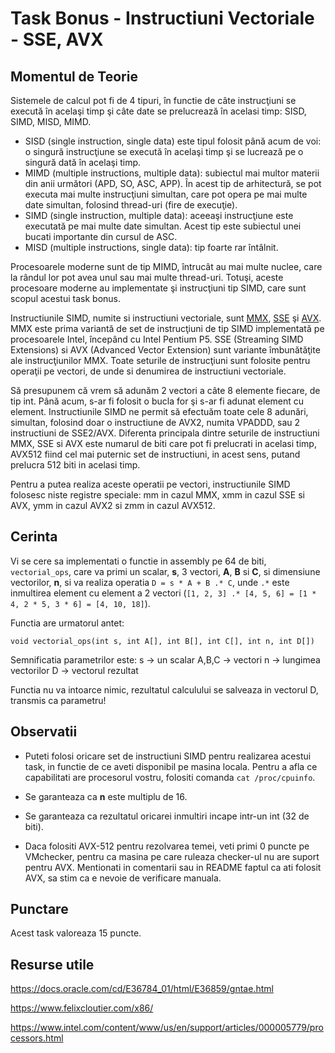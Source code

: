 # Task Bonus - Instructiuni Vectoriale - SSE, AVX

## Momentul de Teorie

Sistemele de calcul pot fi de 4 tipuri, în functie de câte instrucţiuni se execută în acelaşi timp şi câte date se prelucrează în acelasi timp: SISD, SIMD, MISD, MIMD.

- SISD (single instruction, single data) este tipul folosit până acum de voi: o singură instrucţiune se execută în acelaşi timp şi se lucrează pe o singură dată în acelaşi timp.
- MIMD (multiple instructions, multiple data): subiectul mai multor materii din anii următori (APD, SO, ASC, APP).
În acest tip de arhitectură, se pot executa mai multe instrucţiuni simultan, care pot opera pe mai multe date simultan, folosind thread-uri (fire de execuţie).
- SIMD (single instruction, multiple data): aceeaşi instrucţiune este executată pe mai multe date simultan. Acest tip este subiectul unei bucati importante din cursul de ASC.
- MISD (multiple instructions, single data): tip foarte rar întâlnit.

Procesoarele moderne sunt de tip MIMD, întrucât au mai multe nuclee, care la rândul lor pot avea unul sau mai multe thread-uri.
Totuşi, aceste procesoare moderne au implementate şi instrucţiuni tip SIMD, care sunt scopul acestui task bonus.

Instructiunile SIMD, numite si instructiuni vectoriale, sunt [MMX](https://en.wikipedia.org/wiki/MMX_(instruction_set)), [SSE](https://en.wikipedia.org/wiki/Streaming_SIMD_Extensions) şi [AVX](https://en.wikipedia.org/wiki/Advanced_Vector_Extensions).
MMX este prima variantă de set de instrucţiuni de tip SIMD implementată pe procesoarele Intel, începând cu Intel Pentium P5.
SSE (Streaming SIMD Extensions) si AVX (Advanced Vector Extension) sunt variante îmbunătăţite ale instrucţiunilor MMX.
Toate seturile de instrucţiuni sunt folosite pentru operaţii pe vectori, de unde si denumirea de instructiuni vectoriale.

Să presupunem că vrem să adunăm 2 vectori a câte 8 elemente fiecare, de tip int.
Până acum, s-ar fi folosit o bucla for şi s-ar fi adunat element cu element.
Instructiunile SIMD ne permit să efectuăm toate cele 8 adunări, simultan, folosind doar o instructiune de AVX2, numita VPADDD, sau 2 instructiuni de SSE2/AVX. Diferenta principala dintre seturile de instructiuni MMX, SSE si AVX este numarul de biti care pot fi prelucrati in acelasi timp, AVX512 fiind cel mai puternic set de instructiuni, in acest sens, putand prelucra 512 biti in acelasi timp.

Pentru a putea realiza aceste operatii pe vectori, instructiunile SIMD folosesc niste registre speciale: mm in cazul MMX, xmm in cazul SSE si AVX, ymm in cazul AVX2 si zmm in cazul AVX512. 

## Cerinta

Vi se cere sa implementati o functie in assembly pe 64 de biti, `vectorial_ops`, care va primi un scalar, **s**, 3 vectori, **A**, **B** si **C**, si dimensiune vectorilor, **n**, si va realiza operatia `D = s * A + B .* C`, unde `.*` este inmultirea element cu element a 2 vectori (`[1, 2, 3] .* [4, 5, 6] = [1 * 4, 2 * 5, 3 * 6] = [4, 10, 18]`).

Functia are urmatorul antet:

`void vectorial_ops(int s, int A[], int B[], int C[], int n, int D[])`

Semnificatia parametrilor este:
  s -> un scalar
  A,B,C -> vectori
  n -> lungimea vectorilor
  D -> vectorul rezultat

Functia nu va intoarce nimic, rezultatul calculului se salveaza in vectorul D, transmis ca parametru!

## Observatii

- Puteti folosi oricare set de instructiuni SIMD pentru realizarea acestui task, in functie de ce aveti disponibil pe masina locala.
Pentru a afla ce capabilitati are procesorul vostru, folositi comanda `cat /proc/cpuinfo`.

- Se garanteaza ca **n** este multiplu de 16.

- Se garanteaza ca rezultatul oricarei inmultiri incape intr-un int (32 de biti).

- Daca folositi AVX-512 pentru rezolvarea temei, veti primi 0 puncte pe VMchecker, pentru ca masina pe care ruleaza checker-ul nu are suport pentru AVX.
Mentionati in comentarii sau in README faptul ca ati folosit AVX, sa stim ca e nevoie de verificare manuala.

## Punctare

Acest task valoreaza 15 puncte.

## Resurse utile

https://docs.oracle.com/cd/E36784_01/html/E36859/gntae.html

https://www.felixcloutier.com/x86/

https://www.intel.com/content/www/us/en/support/articles/000005779/processors.html
